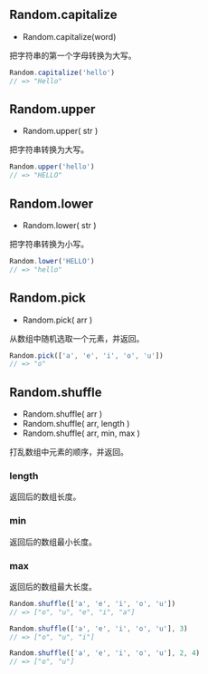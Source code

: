 ## Random.capitalize

* Random.capitalize(word)

把字符串的第一个字母转换为大写。

```js
Random.capitalize('hello')
// => "Hello"
```

## Random.upper

* Random.upper( str )

把字符串转换为大写。

```js
Random.upper('hello')
// => "HELLO"
```

## Random.lower

* Random.lower( str )

把字符串转换为小写。

```js
Random.lower('HELLO')
// => "hello"
```

## Random.pick

* Random.pick( arr )

从数组中随机选取一个元素，并返回。

```js
Random.pick(['a', 'e', 'i', 'o', 'u'])
// => "o"
```

## Random.shuffle

* Random.shuffle( arr )
* Random.shuffle( arr, length )
* Random.shuffle( arr, min, max )

打乱数组中元素的顺序，并返回。

### length <Badge text="可选"/>

返回后的数组长度。

### min <Badge text="可选"/>

返回后的数组最小长度。

### max <Badge text="可选"/>

返回后的数组最大长度。

```js
Random.shuffle(['a', 'e', 'i', 'o', 'u'])
// => ["o", "u", "e", "i", "a"]

Random.shuffle(['a', 'e', 'i', 'o', 'u'], 3)
// => ["o", "u", "i"]

Random.shuffle(['a', 'e', 'i', 'o', 'u'], 2, 4)
// => ["o", "u"]
```
